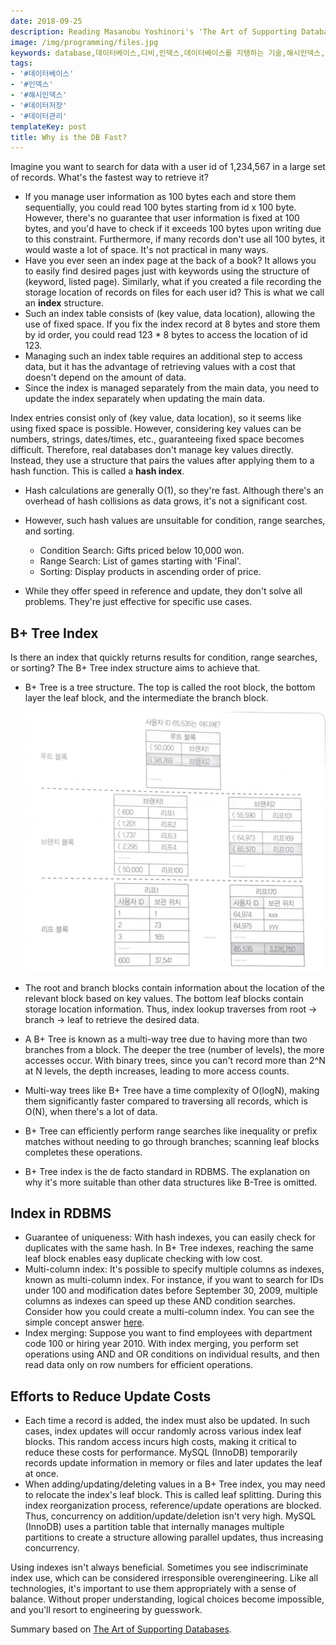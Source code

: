 ```yaml
---
date: 2018-09-25
description: Reading Masanobu Yoshinori's 'The Art of Supporting Databases'
image: /img/programming/files.jpg
keywords: database,데이터베이스,디비,인덱스,데이터베이스를 지탱하는 기술,해시인덱스,인댁스,
tags:
- '#데이터베이스'
- '#인덱스'
- '#해시인덱스'
- '#데이터저장'
- '#데이터관리'
templateKey: post
title: Why is the DB Fast?
---
```


Imagine you want to search for data with a user id of 1,234,567 in a large set of records. What's the fastest way to retrieve it?

* If you manage user information as 100 bytes each and store them sequentially, you could read 100 bytes starting from id x 100 byte. However, there's no guarantee that user information is fixed at 100 bytes, and you'd have to check if it exceeds 100 bytes upon writing due to this constraint. Furthermore, if many records don't use all 100 bytes, it would waste a lot of space. It's not practical in many ways.
* Have you ever seen an index page at the back of a book? It allows you to easily find desired pages just with keywords using the structure of (keyword, listed page). Similarly, what if you created a file recording the storage location of records on files for each user id? This is what we call an **index** structure.
* Such an index table consists of (key value, data location), allowing the use of fixed space. If you fix the index record at 8 bytes and store them by id order, you could read 123 * 8 bytes to access the location of id 123.
* Managing such an index table requires an additional step to access data, but it has the advantage of retrieving values with a cost that doesn't depend on the amount of data.
* Since the index is managed separately from the main data, you need to update the index separately when updating the main data.

Index entries consist only of (key value, data location), so it seems like using fixed space is possible. However, considering key values can be numbers, strings, dates/times, etc., guaranteeing fixed space becomes difficult. Therefore, real databases don't manage key values directly. Instead, they use a structure that pairs the values after applying them to a hash function. This is called a **hash index**.

* Hash calculations are generally O(1), so they're fast. Although there's an overhead of hash collisions as data grows, it's not a significant cost.
* However, such hash values are unsuitable for condition, range searches, and sorting.

  * Condition Search: Gifts priced below 10,000 won.
  * Range Search: List of games starting with 'Final'.
  * Sorting: Display products in ascending order of price.
* While they offer speed in reference and update, they don't solve all problems. They're just effective for specific use cases.

## B+ Tree Index

Is there an index that quickly returns results for condition, range searches, or sorting? The B+ Tree index structure aims to achieve that.

* B+ Tree is a tree structure. The top is called the root block, the bottom layer the leaf block, and the intermediate the branch block.

    ![btree](/img/programming/btree.jpg "btree")
* The root and branch blocks contain information about the location of the relevant block based on key values. The bottom leaf blocks contain storage location information. Thus, index lookup traverses from root → branch → leaf to retrieve the desired data.
* A B+ Tree is known as a multi-way tree due to having more than two branches from a block. The deeper the tree (number of levels), the more accesses occur. With binary trees, since you can't record more than 2^N at N levels, the depth increases, leading to more access counts.
* Multi-way trees like B+ Tree have a time complexity of O(logN), making them significantly faster compared to traversing all records, which is O(N), when there's a lot of data.
* B+ Tree can efficiently perform range searches like inequality or prefix matches without needing to go through branches; scanning leaf blocks completes these operations.
* B+ Tree index is the de facto standard in RDBMS. The explanation on why it's more suitable than other data structures like B-Tree is omitted.

## Index in RDBMS

* Guarantee of uniqueness: With hash indexes, you can easily check for duplicates with the same hash. In B+ Tree indexes, reaching the same leaf block enables easy duplicate checking with low cost.
* Multi-column index: It's possible to specify multiple columns as indexes, known as multi-column index. For instance, if you want to search for IDs under 100 and modification dates before September 30, 2009, multiple columns as indexes can speed up these AND condition searches. Consider how you could create a multi-column index. You can see the simple concept answer [here](https://stackoverflow.com/questions/36794891/how-mysql-multiple-column-index-works/36808673#36808673).
* Index merging: Suppose you want to find employees with department code 100 or hiring year 2010. With index merging, you perform set operations using AND and OR conditions on individual results, and then read data only on row numbers for efficient operations.

## Efforts to Reduce Update Costs

* Each time a record is added, the index must also be updated. In such cases, index updates will occur randomly across various index leaf blocks. This random access incurs high costs, making it critical to reduce these costs for performance. MySQL (InnoDB) temporarily records update information in memory or files and later updates the leaf at once.
* When adding/updating/deleting values in a B+ Tree index, you may need to relocate the index's leaf block. This is called leaf splitting. During this index reorganization process, reference/update operations are blocked. Thus, concurrency on addition/update/deletion isn't very high. MySQL (InnoDB) uses a partition table that internally manages multiple partitions to create a structure allowing parallel updates, thus increasing concurrency.

Using indexes isn't always beneficial. Sometimes you see indiscriminate index use, which can be considered irresponsible overengineering. Like all technologies, it's important to use them appropriately with a sense of balance. Without proper understanding, logical choices become impossible, and you'll resort to engineering by guesswork. 

Summary based on [The Art of Supporting Databases](http://www.yes24.com/24/goods/27893960).